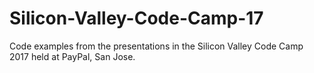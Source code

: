 # Silicon-Valley-Code-Camp-17

Code examples from the presentations in the Silicon Valley Code Camp 2017 held at PayPal, San Jose.
